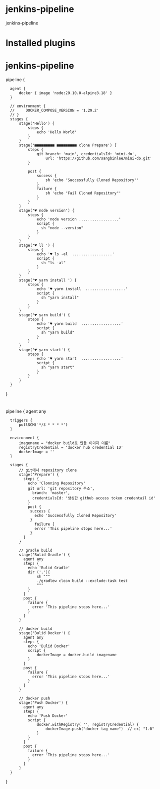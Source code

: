 # jenkins-pipeline
jenkins-pipeline




#

# Installed plugins 


# jenkins-pipeline

  
  pipeline {
  
      agent {
          docker { image 'node:20.10.0-alpine3.18' }
      }
      
      // environment {
      //     DOCKER_COMPOSE_VERSION = '1.29.2'
      // }
      stages {
          stage('Hello') {
              steps {
                  echo 'Hello World'
              }
          }
          stage('■■■■■■■■■ ■■■■■■■■■ clone Prepare') {
              steps {
                  git branch: 'main', credentialsId: 'mini-do',
                      url: 'https://github.com/sangbinlee/mini-do.git'
              }
              
              post {
                  success { 
                      sh 'echo "Successfully Cloned Repository"'
                  }
                  failure {
                      sh 'echo "Fail Cloned Repository"'
                  }
              }    
          }
          stage('♥ node version') {
              steps {
                  echo 'node version ..................'
                  script {
                  	sh "node --version"
                  }
              }
          }
          stage('♥ ll ') {
              steps {
                  echo '♥ ls -al  ..................'
                  script {
                  	sh "ls -al"
                  }
              }
          }
          stage('♥ yarn install ') {
              steps {
                  echo '♥ yarn install  ..................'
                  script {
                  	sh "yarn install"
                  }
              }
          }
          stage('♥ yarn build') {
              steps {
                  echo '♥ yarn build  ..................'
                  script {
                  	sh "yarn build"
                  }
              }
          }
          stage('♥ yarn start') {
              steps {
                  echo '♥ yarn start  ..................'
                  script {
                  	sh "yarn start"
                  }
              }
          }
      }
  }







#


  
  pipeline {
      agent any
  
      triggers {
          pollSCM('*/3 * * * *')
      }
  
      environment {
          imagename = "docker build로 만들 이미지 이름"
          registryCredential = 'docker hub credential ID'
          dockerImage = ''
      }
  
      stages {
          // git에서 repository clone
          stage('Prepare') {
            steps {
              echo 'Clonning Repository'
              git url: 'git repository 주소',
                branch: 'master',
                credentialsId: '생성한 github access token credentail id'
              }
              post {
               success { 
                 echo 'Successfully Cloned Repository'
               }
             	 failure {
                 error 'This pipeline stops here...'
               }
            }
          }
  
          // gradle build
          stage('Bulid Gradle') {
            agent any
            steps {
              echo 'Bulid Gradle'
              dir ('.'){
                  sh """
                  ./gradlew clean build --exclude-task test
                  """
              }
            }
            post {
              failure {
                error 'This pipeline stops here...'
              }
            }
          }
          
          // docker build
          stage('Bulid Docker') {
            agent any
            steps {
              echo 'Bulid Docker'
              script {
                  dockerImage = docker.build imagename
              }
            }
            post {
              failure {
                error 'This pipeline stops here...'
              }
            }
          }
  
          // docker push
          stage('Push Docker') {
            agent any
            steps {
              echo 'Push Docker'
              script {
                  docker.withRegistry( '', registryCredential) {
                      dockerImage.push("docker tag name")  // ex) "1.0"
                  }
              }
            }
            post {
              failure {
                error 'This pipeline stops here...'
              }
            }
          }
      }
  }












#
#
#
#
#
#
#
#
#
#
#
#
#
#
#
#
#
#
#
#
#
#
#
#
#
#
#
#
#
#
#
#
#
#
#
#
#
#
#
#
#
#
#
#
#
#
#
#
#
#
#
#
#
#
#
#
#
#
#
#
#
#
#
#
#
